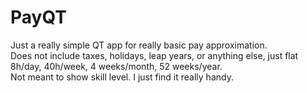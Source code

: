 # PayQT
Just a really simple QT app for really basic pay approximation.  
Does not include taxes, holidays, leap years, or anything else, 
just flat 8h/day, 40h/week, 4 weeks/month, 52 weeks/year.   
Not meant to show skill level.  I just find it really handy.  
